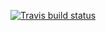 <!-- badges: start -->
  [![Travis build status](https://travis-ci.org/aubreyanxy/stat302package.svg?branch=master)](https://travis-ci.org/aubreyanxy/stat302package)
  <!-- badges: end -->
